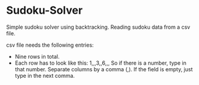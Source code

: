 # Sudoku-Solver
Simple sudoku solver using backtracking. Reading sudoku data from a csv file.

csv file needs the following entries:
  - Nine rows in total.
  - Each row has to look like this:
     1,,,3,,6,,,
     So if there is a number, type in that number.
     Separate columns by a comma (,).
     If the field is empty, just type in the next comma.
